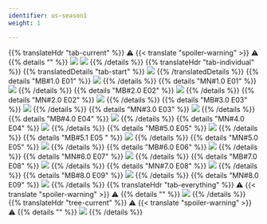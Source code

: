 ```yaml
---
identifier: us-season1
weight: 1

---
```

{{% translateHdr "tab-current" %}}
:warning: {{< translate "spoiler-warning" >}} :warning:
{{% details "" %}}
![](/sim-ayto/us01/us01_tab.png)
![](/sim-ayto/us01/us01_sum.png)
{{% /details %}}
{{% translateHdr "tab-individual" %}}
{{% translatedDetails "tab-start" %}}
![](/sim-ayto/us01/us01_0.png)
{{% /translatedDetails %}}
{{% details "MB#1.0 E01" %}}
![](/sim-ayto/us01/us01_1.png)
{{% /details %}}
{{% details "MN#1.0 E01" %}}
![](/sim-ayto/us01/us01_2.png)
{{% /details %}}
{{% details "MB#2.0 E02" %}}
![](/sim-ayto/us01/us01_3.png)
{{% /details %}}
{{% details "MN#2.0 E02" %}}
![](/sim-ayto/us01/us01_4.png)
{{% /details %}}
{{% details "MB#3.0 E03" %}}
![](/sim-ayto/us01/us01_5.png)
{{% /details %}}
{{% details "MN#3.0 E03" %}}
![](/sim-ayto/us01/us01_6.png)
{{% /details %}}
{{% details "MB#4.0 E04" %}}
![](/sim-ayto/us01/us01_7.png)
{{% /details %}}
{{% details "MN#4.0 E04" %}}
![](/sim-ayto/us01/us01_8.png)
{{% /details %}}
{{% details "MB#5.0 E05" %}}
![](/sim-ayto/us01/us01_9.png)
{{% /details %}}
{{% details "MB#5.1 E05 " %}}
![](/sim-ayto/us01/us01_10.png)
{{% /details %}}
{{% details "MN#5.0 E05" %}}
![](/sim-ayto/us01/us01_11.png)
{{% /details %}}
{{% details "MB#6.0 E06" %}}
![](/sim-ayto/us01/us01_12.png)
{{% /details %}}
{{% details "MN#6.0 E07" %}}
![](/sim-ayto/us01/us01_13.png)
{{% /details %}}
{{% details "MB#7.0 E08" %}}
![](/sim-ayto/us01/us01_14.png)
{{% /details %}}
{{% details "MN#7.0 E08" %}}
![](/sim-ayto/us01/us01_15.png)
{{% /details %}}
{{% details "MB#8.0 E09" %}}
![](/sim-ayto/us01/us01_16.png)
{{% /details %}}
{{% details "MN#8.0 E09" %}}
![](/sim-ayto/us01/us01_17.png)
{{% /details %}}
{{% translateHdr "tab-everything" %}}
:warning: {{< translate "spoiler-warning" >}} :warning:
{{% details "" %}}
![](/sim-ayto/us01/us01.col.png)
{{% /details %}}
{{% translateHdr "tree-current" %}}
:warning: {{< translate "spoiler-warning" >}} :warning:
{{% details "" %}}
![](/sim-ayto/us01/us01.png)
{{% /details %}}
